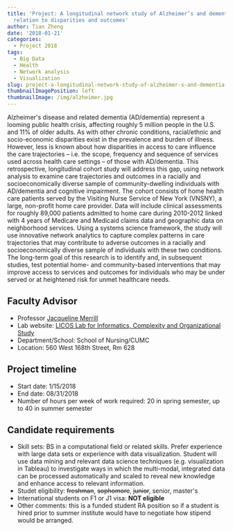```yaml
---
title: 'Project: A longitudinal network study of Alzheimer’s and dementia care in
  relation to disparities and outcomes'
author: Tian Zheng
date: '2018-01-21'
categories:
  - Project 2018
tags:
  - Big Data
  - Health
  - Network analysis
  - Visualization
slug: project-a-longitudinal-network-study-of-alzheimer-s-and-dementia-care-in-relation-to-disparities-and-outcomes
thumbnailImagePosition: left
thumbnailImage: /img/alzheimer.jpg
---
```

Alzheimer's disease and related dementia (AD/dementia) represent a looming public health crisis, affecting roughly 5 million people in the U.S. and 11% of older adults. As with other chronic conditions, racial/ethnic and socio-economic disparities exist in the prevalence and burden of illness. However, less is known about how disparities in access to care influence the care trajectories – i.e. the scope, frequency and sequence of services used across health care settings – of those with AD/dementia. This retrospective, longitudinal cohort study will address this gap, using network analysis to examine care trajectories and outcomes in a racially and socioeconomically diverse sample of community-dwelling individuals with AD/dementia and cognitive impairment. The cohort consists of home health care patients served by the Visiting Nurse Service of New York (VNSNY), a large, non-profit home care provider. Data will include clinical assessments for roughly 89,000 patients admitted to home care during 2010-2012 linked with 4 years of Medicare and Medicaid claims data and geographic data on neighborhood services. Using a systems science framework, the study will use innovative network analytics to capture complex patterns in care trajectories that may contribute to adverse outcomes in a racially and socioeconomically diverse sample of individuals with these two conditions. The long-term goal of this research is to identify and, in subsequent studies, test potential home- and community-based interventions that may improve access to services and outcomes for individuals who may be under served or at heightened risk for unmet healthcare needs.

## Faculty Advisor
+ Professor [Jacqueline Merrill](http://nursing.columbia.edu/profile/jmerrill)
+ Lab website: [LICOS Lab for Informatics, Complexity and Organizational Study](http://nursing.columbia.edu/research/center-health-policy/lab-informatics-complexity-and-organizational-study-licos)
+ Department/School: School of Nursing/CUMC
+ Location: 560 West 168th Street, Rm 628

## Project timeline
+ Start date: 1/15/2018
+ End date: 08/31/2018
+ Number of hours per week of work required: 20 in spring semester, up to 40 in summer semester

## Candidate requirements
+ Skill sets: BS in a computational field or related skills. 
Prefer experience with large data sets or experience with data visualization. Student will use data mining and relevant data science techniques (e.g. visualization in Tableau) to investigate ways in which the multi-modal, integrated data can be processed automatically and scaled to reveal new knowledge and enhance access to relevant information. 
+ Studet eligibility: ~~freshman~~, ~~sophomore~~, ~~junior~~, senior, master's
+ International students on F1 or J1 visa: **NOT eligible**
+ Other comments: this is a funded student RA position so if a student is hired prior to summer institute would have to negotiate how stipend would be arranged.